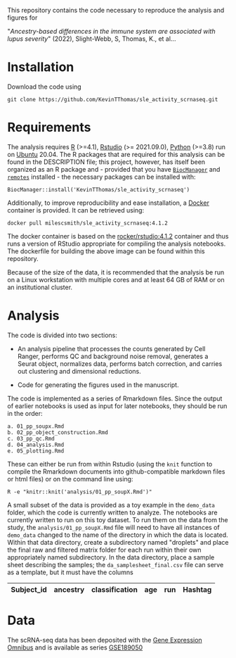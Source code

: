 This repository contains the code necessary to reproduce the analysis
and figures for

"*Ancestry-based differences in the immune system are associated with
lupus severity*" (2022), Slight-Webb, S, Thomas, K., et al...

# Installation

Download the code using

`git clone https://github.com/KevinTThomas/sle_activity_scrnaseq.git`

# Requirements

The analysis requires [R](https://www.r-project.org/) (>=4.1),
[Rstudio](https://www.rstudio.com/) (>= 2021.09.0),
[Python](https://www.python.org/) (>=3.8) run on [Ubuntu](https://ubuntu.com/) 20.04. The R packages that are
required for this analysis can be found in the DESCRIPTION file; this
project, however, has itself been organized as an R package and -
provided that you have [`BiocManager`](https://cran.r-project.org/web/packages/BiocManager/index.html)
and [`remotes`](https://cran.r-project.org/web/packages/remotes/index.html) installed - the
necessary packages can be installed with:

`BiocManager::install('KevinTThomas/sle_activity_scrnaseq')`

Additionally, to improve reproducibility and ease installation, a
[Docker](https://docs.docker.com/get-docker/) container is provided. It
can be retrieved using:

`docker pull milescsmith/sle_activity_scrnaseq:4.1.2`

The docker container is based on the [rocker/rstudio:4.1.2](https://hub.docker.com/r/rocker/rstudio)
container and thus runs a version of RStudio appropriate for compiling the
analysis notebooks. The dockerfile for building the above image can be
found within this repository.

Because of the size of the data, it is recommended that the analysis be
run on a Linux workstation with multiple cores and at least 64 GB of RAM
or on an institutional cluster.

# Analysis

The code is divided into two sections:

-   An analysis pipeline that processes the counts generated by Cell
    Ranger, performs QC and background noise removal, generates a Seurat
    object, normalizes data, performs batch correction, and carries out
    clustering and dimensional reductions.

-   Code for generating the figures used in the manuscript.

The code is implemented as a series of Rmarkdown files. Since the output
of earlier notebooks is used as input for later notebooks, they should
be run in the order:

    a. 01_pp_soupx.Rmd
    b. 02_pp_object_construction.Rmd
    c. 03_pp_qc.Rmd
    d. 04_analysis.Rmd
    e. 05_plotting.Rmd

These can either be run from within Rstudio (using the `knit` function
to compile the Rmarkdown documents into github-compatible markdown files
or html files) or on the command line using:

`R -e "knitr::knit('analysis/01_pp_soupX.Rmd')"`

A small subset of the data is provided as a toy example in the
`demo_data` folder, which the code is currently written to analyze.
The notebooks are currently written to run on this toy dataset.  To run
them on the data from the study, the `analysis/01_pp_soupX.Rmd` file will need
to have all instances of `demo_data` changed to the name of the directory
in which the data is located.  Within that data directory, create a subdirectory
named "droplets" and place the final raw and filtered matrix folder for each run 
within their own appropriately named subdirectory. In the data directory, place a 
sample sheet describing the samples; the `da_samplesheet_final.csv` file can serve
as a template, but it must have the columns

| Subject_id | ancestry | classification | age | run | Hashtag |
| ---------- | -------- | -------------- | --- | --- | ------- |


# Data

The scRNA-seq data has been deposited with the [Gene Expression
Omnibus](https://www.ncbi.nlm.nih.gov/geo/) and is available as series
[GSE189050](https://www.ncbi.nlm.nih.gov/geo/query/acc.cgi?acc=GSE189050)
